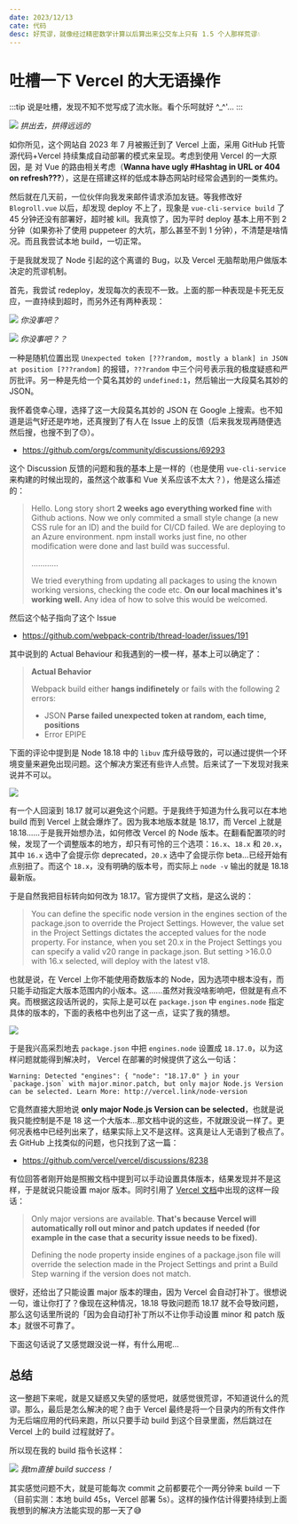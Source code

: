 ```yaml
---
date: 2023/12/13
cate: 代码
desc: 好荒谬，就像经过精密数学计算以后算出来公交车上只有 1.5 个人那样荒谬💧
---
```


# 吐槽一下 Vercel 的大无语操作

:::tip
说是吐槽，发现不知不觉写成了流水账。看个乐呵就好 \^_\^'...
:::

![](https://s11.ax1x.com/2023/12/13/pifIWGV.png)
*拱出去，拱得远远的*

如你所见，这个网站自 2023 年 7 月被搬迁到了 Vercel 上面，采用 GitHub 托管源代码+Vercel 持续集成自动部署的模式来呈现。考虑到使用 Vercel 的一大原因，是 对 Vue 的路由相关考虑（**Wanna have ugly #Hashtag in URL or 404 on refresh???**），这是在搭建这样的低成本静态网站时经常会遇到的一类焦灼。

然后就在几天前，一位伙伴向我发来邮件请求添加友链。等我修改好 `Blogroll.vue` 以后，却发现 deploy 不上了，现象是 `vue-cli-service build` 了 45 分钟还没有部署好，超时被 kill。我真惊了，因为平时 deploy 基本上用不到 2 分钟（如果弥补了使用 puppeteer 的大坑，那么甚至不到 1 分钟），不清楚是啥情况。而且我尝试本地 build，一切正常。

于是我就发现了 Node 引起的这个离谱的 Bug，以及 Vercel 无脑帮助用户做版本决定的荒谬机制。

首先，我尝试 redeploy，发现每次的表现不一致。上面的那一种表现是卡死无反应，一直持续到超时，而另外还有两种表现：

![](https://s11.ax1x.com/2023/12/13/pifIoqJ.png)
*你没事吧？*

![](https://s11.ax1x.com/2023/12/13/pifI7Z9.png)
*你没事吧？？*

一种是随机位置出现 `Unexpected token [???random, mostly a blank] in JSON at position [???random]` 的报错，`???random` 中三个问号表示我的极度疑惑和严厉批评。另一种是先给一个莫名其妙的 `undefined:1`，然后输出一大段莫名其妙的 JSON。

我怀着侥幸心理，选择了这一大段莫名其妙的 JSON 在 Google 上搜索。也不知道是运气好还是咋地，还真搜到了有人在 Issue 上的反馈（后来我发现再随便选然后搜，也搜不到了😓）。

- <https://github.com/orgs/community/discussions/69293>

这个 Discussion 反馈的问题和我的基本上是一样的（也是使用 `vue-cli-service` 来构建的时候出现的，虽然这个故事和 Vue 关系应该不太大？），他是这么描述的：

> Hello. Long story short **2 weeks ago everything worked fine** with Github actions. Now we only commited a small style change (a new CSS rule for an ID) and the build for CI/CD failed. We are deploying to an Azure environment. npm install works just fine, no other modification were done and last build was successful.
>
> ............
>
> We tried everything from updating all packages to using the known working versions, checking the code etc. **On our local machines it's working well.** Any idea of how to solve this would be welcomed.

然后这个帖子指向了这个 Issue

- <https://github.com/webpack-contrib/thread-loader/issues/191>

其中说到的 Actual Behaviour 和我遇到的一模一样，基本上可以确定了：

> **Actual Behavior**
>
> Webpack build either **hangs indifinetely** or fails with the following 2 errors:
> - JSON **Parse failed unexpected token at random, each time, positions**
> - Error EPIPE

下面的评论中提到是 Node 18.18 中的 `libuv` 库升级导致的，可以通过提供一个环境变量来避免出现问题。这个解决方案还有些许人点赞。后来试了一下发现对我来说并不可以。

![](https://s11.ax1x.com/2023/12/13/pifoliq.png)

有一个人回滚到 18.17 就可以避免这个问题。于是我终于知道为什么我可以在本地 build 而到 Vercel 上就会爆炸了。因为我本地版本就是 18.17，而 Vercel 上就是 18.18......于是我开始想办法，如何修改 Vercel 的 Node 版本。在翻看配置项的时候，发现了一个调整版本的地方，却只有可怜的三个选项：`16.x`、`18.x` 和 `20.x`，其中 `16.x` 选中了会提示你 deprecated，`20.x` 选中了会提示你 beta...已经开始有点别扭了。而这个 `18.x`，没有明确的版本号，而实际上 `node -v` 输出的就是 18.18 最新版。

于是自然我把目标转向如何改为 18.17。官方提供了文档，是这么说的：

> You can define the specific node version in the engines section of the package.json to override the Project Settings. However, the value set in the Project Settings dictates the accepted values for the node property.
> For instance, when you set 20.x in the Project Settings you can specify a valid v20 range in package.json. But setting >16.0.0 with 16.x selected, will deploy with the latest v18.

也就是说，在 Vercel 上你不能使用奇数版本的 Node，因为选项中根本没有，而只能手动指定大版本范围内的小版本。这......虽然对我没啥影响吧，但就是有点不爽。而根据这段话所说的，实际上是可以在 `package.json` 中 `engines.node` 指定具体的版本的，下面的表格中也列出了这一点，证实了我的猜想。

![](https://s11.ax1x.com/2023/12/13/pifo2eH.png)

于是我兴高采烈地去 `package.json` 中把 `engines.node` 设置成 `18.17.0`，以为这样问题就能得到解决时， Vercel 在部署的时候提供了这么一句话：

```
Warning: Detected "engines": { "node": "18.17.0" } in your `package.json` with major.minor.patch, but only major Node.js Version can be selected. Learn More: http://vercel.link/node-version
```

它竟然直接大胆地说 **only major Node.js Version can be selected**，也就是说我只能控制是不是 18 这一个大版本...那文档中说的这些，不就跟没说一样了。更何况表格中已经列出来了，结果实际上又不是这样。这真是让人无语到了极点了。去 GitHub 上找类似的问题，也只找到了这一篇：

- <https://github.com/vercel/vercel/discussions/8238>

有位回答者刚开始是照搬文档中提到可以手动设置具体版本，结果发现并不是这样，于是就说只能设置 major 版本。同时引用了 [Vercel 文档](https://vercel.com/docs/runtimes#official-runtimes/node-js/node-js-version)中出现的这样一段话：

> Only major versions are available. **That's because Vercel will automatically roll out minor and patch updates if needed (for example in the case that a security issue needs to be fixed).**
> 
> Defining the node property inside engines of a package.json file will override the selection made in the Project Settings and print a Build Step warning if the version does not match.

很好，还给出了只能设置 major 版本的理由，因为 Vercel 会自动打补丁。很想说一句，谁让你打了？像现在这种情况，18.18 导致问题而 18.17 就不会导致问题，那么这句话里所说的「因为会自动打补丁所以不让你手动设置 minor 和 patch 版本」就很不可靠了。

下面这句话说了又感觉跟没说一样，有什么用呢...

## 总结

这一整趟下来呢，就是又疑惑又失望的感觉吧，就感觉很荒谬，不知道说什么的荒谬。那么，最后是怎么解决的呢？由于 Vercel 最终是将一个目录内的所有文件作为无后端应用的代码来跑，所以只要手动 build 到这个目录里面，然后跳过在 Vercel 上的 build 过程就好了。

所以现在我的 build 指令长这样：

![](https://s11.ax1x.com/2023/12/13/pifHPo9.png)
*我tm直接 build success！*

其实感觉问题不大，就是可能每次 commit 之前都要花个一两分钟来 build 一下（目前实测：本地 build 45s，Vercel 部署 5s）。这样的操作估计得要持续到上面我想到的解决方法能实现的那一天了😅